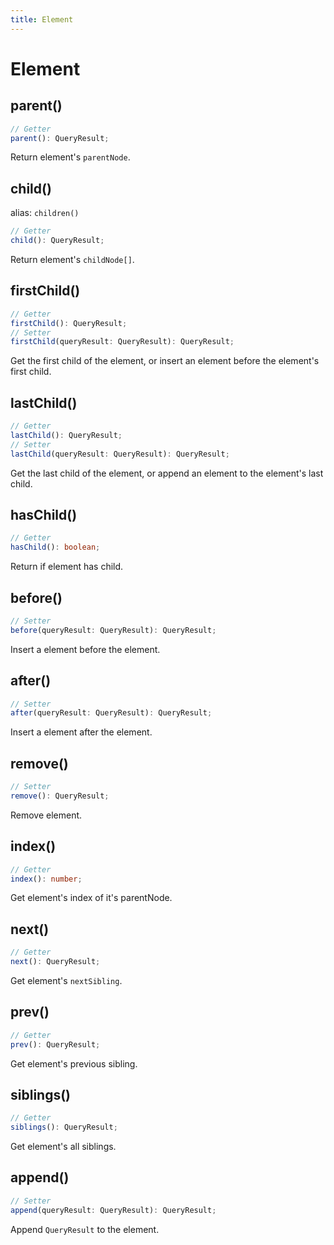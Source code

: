 ```yaml
---
title: Element
---
```


# Element

## parent()

```ts
// Getter
parent(): QueryResult;
```

Return element's `parentNode`.

## child()

alias: `children()`

```ts
// Getter
child(): QueryResult;
```

Return element's `childNode[]`.

## firstChild()

```ts
// Getter
firstChild(): QueryResult;
// Setter
firstChild(queryResult: QueryResult): QueryResult;
```

Get the first child of the element, or insert an element before the element's first child.

## lastChild()

```ts
// Getter
lastChild(): QueryResult;
// Setter
lastChild(queryResult: QueryResult): QueryResult;
```

Get the last child of the element, or append an element to the element's last child.

## hasChild()

```ts
// Getter
hasChild(): boolean;
```

Return if element has child.

## before()

```ts
// Setter
before(queryResult: QueryResult): QueryResult;
```

Insert a element before the element.

## after()

```ts
// Setter
after(queryResult: QueryResult): QueryResult;
```

Insert a element after the element.

## remove()

```ts
// Setter
remove(): QueryResult;
```

Remove element.

## index()

```ts
// Getter
index(): number;
```

Get element's index of it's parentNode.

## next()

```ts
// Getter
next(): QueryResult;
```

Get element's `nextSibling`.

## prev()

```ts
// Getter
prev(): QueryResult;
```

Get element's previous sibling.

## siblings()

```ts
// Getter
siblings(): QueryResult;
```

Get element's all siblings.

## append()

```ts
// Setter
append(queryResult: QueryResult): QueryResult;
```

Append `QueryResult` to the element.
